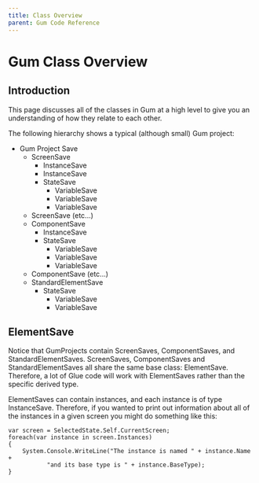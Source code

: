 ```yaml
---
title: Class Overview
parent: Gum Code Reference
---
```


# Gum Class Overview

## Introduction

This page discusses all of the classes in Gum at a high level to give you an understanding of how they relate to each other.

The following hierarchy shows a typical \(although small\) Gum project:

* Gum Project Save
  * ScreenSave
    * InstanceSave
    * InstanceSave
    * StateSave
      * VariableSave
      * VariableSave
      * VariableSave
  * ScreenSave \(etc...\)
  * ComponentSave
    * InstanceSave
    * StateSave
      * VariableSave
      * VariableSave
      * VariableSave
  * ComponentSave \(etc...\)
  * StandardElementSave
    * StateSave
      * VariableSave
      * VariableSave

## ElementSave

Notice that GumProjects contain ScreenSaves, ComponentSaves, and StandardElementSaves. ScreenSaves, ComponentSaves and StandardElementSaves all share the same base class: ElementSave. Therefore, a lot of Glue code will work with ElementSaves rather than the specific derived type.

ElementSaves can contain instances, and each instance is of type InstanceSave. Therefore, if you wanted to print out information about all of the instances in a given screen you might do something like this:

```text
var screen = SelectedState.Self.CurrentScreen;
foreach(var instance in screen.Instances)
{
    System.Console.WriteLine("The instance is named " + instance.Name + 
           "and its base type is " + instance.BaseType);
}
```

